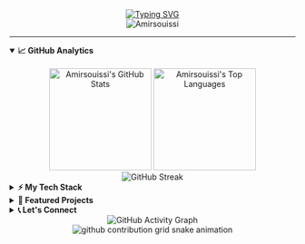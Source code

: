 <!-- Animated Welcome Header -->
<div align="center">
  <a href="https://git.io/typing-svg"><img src="https://readme-typing-svg.herokuapp.com?font=Fira+Code&pause=1000&color=000000&center=true&vCenter=true&width=435&lines=Hello+World!+👋;I'm+Dr.+Amir+Souissi;ML/AI+Consultant; AWS AI Trainer" alt="Typing SVG" /></a>
  <br>
  <img src="https://komarev.com/ghpvc/?username=Amirsouissi&label=Profile+Views&color=0e75b6&style=flat" alt="Amirsouissi" />
</div>

---

<!-- Interactive Tabs Section -->
<details open>
<summary><b>📈 GitHub Analytics</b></summary>
<br>
<div align="center">
  <!-- GitHub Stats Cards -->
  <img height="180em" src="https://github-readme-stats.vercel.app/api?username=Amirsouissi&show_icons=true&theme=react&hide_border=true&count_private=true&include_all_commits=true" alt="Amirsouissi's GitHub Stats" />
  <img height="180em" src="https://github-readme-stats.vercel.app/api/top-langs/?username=Amirsouissi&layout=compact&theme=react&hide_border=true&langs_count=8&hide=html,css" alt="Amirsouissi's Top Languages"/>
  <br>
  <!-- GitHub Streak Stats -->
  <img src="https://github-readme-streak-stats.herokuapp.com/?user=Amirsouissi&theme=react&hide_border=true" alt="GitHub Streak"/>
</div>
</details>

<details>
<summary><b>⚡ My Tech Stack</b></summary>
<br>
<p align="center">

**💻 Languages:**
<br>
<img src="https://img.shields.io/badge/JavaScript-323330?style=for-the-badge&logo=javascript&logoColor=F7DF1E" alt="JavaScript">
<img src="https://img.shields.io/badge/TypeScript-007ACC?style=for-the-badge&logo=typescript&logoColor=white" alt="TypeScript">
<img src="https://img.shields.io/badge/Python-3776AB?style=for-the-badge&logo=python&logoColor=white" alt="Python">
<img src="https://img.shields.io/badge/Java-ED8B00?style=for-the-badge&logo=openjdk&logoColor=white" alt="Java">

**🖼️ Frontend:**
<br>
<img src="https://img.shields.io/badge/React-20232A?style=for-the-badge&logo=react&logoColor=61DAFB" alt="React">
<img src="https://img.shields.io/badge/Next.js-000000?style=for-the-badge&logo=nextdotjs&logoColor=white" alt="Next.js">
<img src="https://img.shields.io/badge/Tailwind_CSS-38B2AC?style=for-the-badge&logo=tailwind-css&logoColor=white" alt="Tailwind CSS">

**🔧 Backend:**
<br>
<img src="https://img.shields.io/badge/Node.js-339933?style=for-the-badge&logo=nodedotjs&logoColor=white" alt="Node.js">
<img src="https://img.shields.io/badge/Express.js-000000?style=for-the-badge&logo=express&logoColor=white" alt="Express.js">
<img src="https://img.shields.io/badge/Spring_Boot-6DB33F?style=for-the-badge&logo=springboot&logoColor=white" alt="Spring Boot">

**🗄️ Databases:**
<br>
<img src="https://img.shields.io/badge/PostgreSQL-316192?style=for-the-badge&logo=postgresql&logoColor=white" alt="PostgreSQL">
<img src="https://img.shields.io/badge/MongoDB-4EA94B?style=for-the-badge&logo=mongodb&logoColor=white" alt="MongoDB">

**☁️ DevOps & Cloud:**
<br>
<img src="https://img.shields.io/badge/GitHub_Actions-2088FF?style=for-the-badge&logo=github-actions&logoColor=white" alt="GitHub Actions">
<img src="https://img.shields.io/badge/Docker-2496ED?style=for-the-badge&logo=docker&logoColor=white" alt="Docker">
<img src="https://img.shields.io/badge/AWS-232F3E?style=for-the-badge&logo=amazonaws&logoColor=white" alt="AWS">
</p>
</details>

<details>
<summary><b>🚀 Featured Projects</b></summary>
<br>
<table>
  <tr>
    <td width="50%" align="center">
      <h3>🎯 Project Alpha</h3>
      <a href="https://github.com/Amirsouissi/project-alpha">
        <img src="https://github-readme-stats.vercel.app/api/pin/?username=Amirsouissi&repo=project-alpha&theme=react&hide_border=true" alt="Project Alpha">
      </a>
      <p><em>A high-performance web app built with React and Node.js.</em></p>
      <img src="https://img.shields.io/github/stars/Amirsouissi/project-alpha?style=social" alt="Stars">
    </td>
    <td width="50%" align="center">
      <h3>🤖 Project Beta</h3>
      <a href="https://github.com/Amirsouissi/project-beta">
        <img src="https://github-readme-stats.vercel.app/api/pin/?username=Amirsouissi&repo=project-beta&theme=react&hide_border=true" alt="Project Beta">
      </a>
      <p><em>An AI/ML tool built with Python and TensorFlow.</em></p>
      <img src="https://img.shields.io/github/stars/Amirsouissi/project-beta?style=social" alt="Stars">
    </td>
  </tr>
</table>
<div align="center">
  <a href="https://github.com/Amirsouissi?tab=repositories">
    <b>📂 Explore More Projects</b>
  </a>
</div>
</details>

<details>
<summary><b>📞 Let's Connect</b></summary>
<br>
<p align="center">
  <a href="https://www.linkedin.com/in/amir-souissi-04339a76/" target="_blank">
    <img src="https://img.shields.io/badge/LinkedIn-0A66C2?style=for-the-badge&logo=linkedin&logoColor=white" alt="LinkedIn">
  </a>
  <a href="mailto:souissiamir89@gmail.com">
    <img src="https://img.shields.io/badge/Gmail-EA4335?style=for-the-badge&logo=gmail&logoColor=white" alt="Gmail">
  </a>
  <a href="https://x.com/souissi_amir" target="_blank">
    <img src="https://img.shields.io/badge/X-000000?style=for-the-badge&logo=x&logoColor=white" alt="X">
  </a>
</p>
</details>

<!-- GitHub Activity Graph -->
<div align="center">
  <img src="https://github-readme-activity-graph.vercel.app/graph?username=Amirsouissi&theme=react-dark&hide_border=true&area=true" alt="GitHub Activity Graph"/>
</div>

<!-- Snake Game Contribution Animation -->
<div align="center">
  <picture>
    <source media="(prefers-color-scheme: dark)" srcset="https://raw.githubusercontent.com/Amirsouissi/Amirsouissi/output/github-contribution-grid-snake-dark.svg">
    <source media="(prefers-color-scheme: light)" srcset="https://raw.githubusercontent.com/Amirsouissi/Amirsouissi/output/github-contribution-grid-snake.svg">
    <img alt="github contribution grid snake animation" src="https://raw.githubusercontent.com/Amirsouissi/Amirsouissi/output/github-contribution-grid-snake.svg">
  </picture>
</div>
